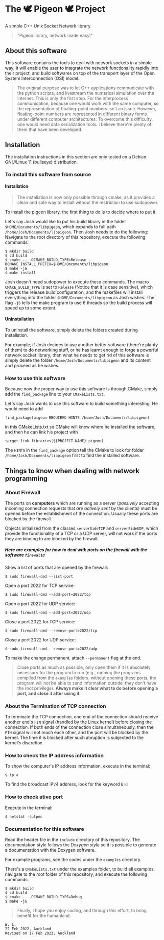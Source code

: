 # The 🕊️ Pigeon 🕊️  Project
A simple C++ Unix Socket Network library. 
>"Pigeon library, network made easy!"

## About this software

This software contains the tools to deal with network sockets in a simple way. It will enable the user to integrate the network functionality rapidly into their project, and build softwares on top of the transport layer of the Open System Interconnection (OSI) model.

>The original purpose was to let C++ applications communicate with the python scripts, and livestream the numerical simulation over the Internet.  This is only the first step. For the interprocess communication, because one would work with the same computer, so the representation of floating-point numbers isn't an issue. However, floating-point numbers are represented in different binary forms under different computer architectures. To overcome this difficulty, one would need data serialization tools. I believe there're plenty of them that have been developed.

## Installation 

The installation instructions in this section are only tested on a Debian GNU/Linux 11 (bullseye) distribution.

### To install this software from source

#### Installation
>The installation is now only possible through cmake, as it provides a clean and safe way to install without the restriction to use sudopower.

To install the pigeon library, the first thing to do is to decide where to put it. 

Let's say Josh would like to put his build library in the folder `$HOME/Documents/libpigeon`, 
which expands to full path `/home/Josh/Documents/libpigeon`. Then Josh needs to do the following:
Navigate to the root directory of this repository, execute the following commands:
```
$ mkdir build
$ cd build
$ cmake .. -DCMAKE_BUILD_TYPE=Release -DCMAKE_INSTALL_PREFIX=$HOME/Documents/libpigeon
$ make -j6
$ make install
```
Josh doesn't need sudopower to execute these commands. The macro `CMAKE_BUILD_TYPE` is set to `Release` (Notice that it is case sensitive), which triggers the release build configuration, and the makefiles will install everything into the folder `$HOME/Documents/libpigeon` as Josh wishes. The flag `-j6` tells the make program to use 6 threads so the build process will speed up to some extent.

#### Uninstallation
To uninstall the software, simply delete the folders created during installation. 

For example, if Josh decides to use another better software (there're planty of them) to do networking stuff, or he has learnt enough to forge a powerful network socket library, then what he needs to get rid of this software is simply delete the folder `/home/Josh/Documents/libpigeon` and its content and proceed as he wishes.

### How to use this software
Because now the proper way to use this software is through CMake, simply add the `find_package` line to your `CMakeLists.txt`. 

Let's say Josh wants to use this software to build something interesting. He would need to add
```
find_package(pigeon REQUIRED HINTS /home/Josh/Documents/libpigeon)
```
in this CMakeLists.txt so CMake will know where he installed the software, and then he can link his project with
```
target_link_libraries(${PROJECT_NAME} pigeon)
```
The `HINTS` in the `find_package` option tell the CMake to look for folder `/home/Josh/Documents/libpigeon` first to find the installed software.

## Things to know when dealing with network programming
### About Firewall
The ports on **computers** which are running as a server (*passively* accepting incoming connection requests that *are actively sent* by the clients) must be opened before the establishment of the connection. Usually these ports are blocked by the firewall.

Objects initialized from the classes `serverSideTCP` and `serverSideUDP`, which provide the functionality of a TCP or a UDP server, will not work if the ports they are binding to are blocked by the firewall.
##### Here are examples for how to deal with ports on the firewall with the software `firewalld`
Show a list of ports that are opened by the firewall:
```
$ sudo firewall-cmd --list-port
```
Open a port 2022 for TCP service:
```
$ sudo firewall-cmd --add-port=2022/tcp
```
Open a port 2022 for UDP service:
```
$ sudo firewall-cmd --add-port=2022/udp
```
Close a port 2022 for TCP service:
```
$ sudo firewall-cmd --remove-port=2022/tcp
```
Close a port 2022 for UDP service:
```
$ sudo firewall-cmd --remove-port=2022/udp
```
To make the change permanent, attach `--permanent` flag at the end.
>Close ports as much as possible, only open them if it is absolutely necessary for the program to run (e.g., running the programs compiled from the `examples` folders, without opening these ports, the program will not be able to send information outside: they don't have the root privilege). **Always make it clear what to do before opening a port, and close it after using it** 

### About the Termination of TCP connection
To terminate the TCP connection, one end of the connection should receive another end's `FIN` signal (handled by the Linux kernel) before closing the connection. If both ends of the connection close simultaneously, then the `FIN` signal will not reach each other, and the port will be blocked by the kernel. The time it is blocked after such abruption is subjected to the kernel's discretion.

### How to check the IP address information
To show the computer's IP address information, execute in the terminal:
```
$ ip a
```
To find the broadcast IPv4 address, look for the keyword `brd`

### How to check ative port
Execute in the terminal:
```
$ netstat -tulpen
```

### Documentation for this software

Read the header file in the `include` directory of this repository. The documentation style follows the *Doxygen style* so it is possible to generate a documentation with the Doxygen software.

For example programs, see the codes under the `examples` directory.

There's a `CMakeLists.txt` under the examples folder, to build all examples, navigate to the root folder of this repository, and execute the following commands:

```
$ mkdir build
$ cd build
$ cmake .. -DCMAKE_BUILD_TYPE=Debug
$ make -j6
```
>Finally, I hope you enjoy coding, and through this effort, to bring benefit for the humankind.
```
W. L. 
22 Feb 2022, Auckland
Revised on 17 Feb 2023, Auckland
```
